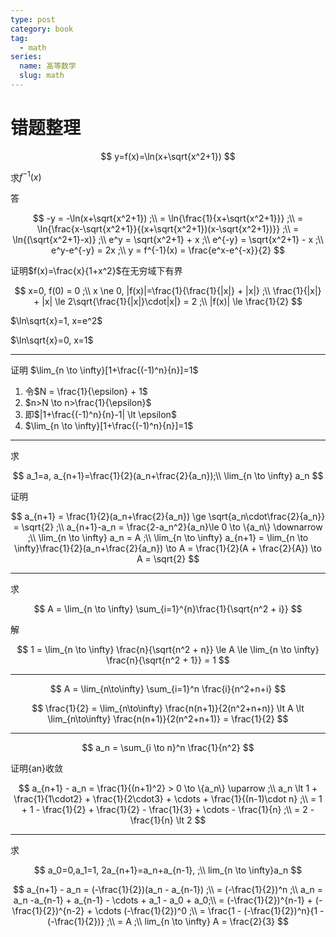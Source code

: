 ```yaml
---
type: post
category: book
tag:
  - math
series:
  name: 高等数学
  slug: math
---
```


# 错题整理

$$
y=f(x)=\ln(x+\sqrt{x^2+1})
$$

求$f^{-1}(x)$

答

$$
-y  = -\ln(x+\sqrt{x^2+1}) ;\\
    = \ln{\frac{1}{x+\sqrt{x^2+1}}} ;\\
    = \ln{\frac{x-\sqrt{x^2+1}}{(x+\sqrt{x^2+1})(x-\sqrt{x^2+1})}} ;\\
    = \ln{(\sqrt{x^2+1}-x)} ;\\
e^y =     \sqrt{x^2+1} + x ;\\
e^{-y} =  \sqrt{x^2+1} - x ;\\
e^y-e^{-y} = 2x ;\\
y = f^{-1}(x) = \frac{e^x-e^{-x}}{2}
$$

证明$f(x)=\frac{x}{1+x^2}$在无穷域下有界

$$
x=0, f(0) = 0 ;\\
x \ne 0, |f(x)|=\frac{1}{\frac{1}{|x|} + |x|} ;\\
\frac{1}{|x|} + |x| \le 2\sqrt{\frac{1}{|x|}\cdot|x|} = 2 ;\\
|f(x)| \le \frac{1}{2}
$$

$\ln\sqrt{x}=1, x=e^2$

$\ln\sqrt{x}=0, x=1$

---

证明 $\lim_{n \to \infty}[1+\frac{(-1)^n}{n}]=1$

1. 令$N = \frac{1}{\epsilon} + 1$
2. $n>N \to n>\frac{1}{\epsilon}$
3. 即$|1+\frac{(-1)^n}{n}-1| \lt \epsilon$
4. $\lim_{n \to \infty}[1+\frac{(-1)^n}{n}]=1$

---

求

$$
a_1=a, a_{n+1}=\frac{1}{2}(a_n+\frac{2}{a_n});\\
\lim_{n \to \infty} a_n
$$

证明

$$
a_{n+1} = \frac{1}{2}(a_n+\frac{2}{a_n}) \ge \sqrt{a_n\cdot\frac{2}{a_n}} = \sqrt{2} ;\\
a_{n+1}-a_n = \frac{2-a_n^2}{a_n}\le 0 \to \{a_n\} \downarrow ;\\
\lim_{n \to \infty} a_n = A ;\\
\lim_{n \to \infty} a_{n+1} = \lim_{n \to \infty}\frac{1}{2}(a_n+\frac{2}{a_n}) \to A = \frac{1}{2}(A + \frac{2}{A}) \to A = \sqrt{2}
$$

---

求

$$
A = \lim_{n \to \infty} \sum_{i=1}^{n}\frac{1}{\sqrt{n^2 + i}}
$$

解

$$
1 = \lim_{n \to \infty} \frac{n}{\sqrt{n^2 + n}} \le A \le  \lim_{n \to \infty} \frac{n}{\sqrt{n^2 + 1}} = 1
$$

---

$$
A = \lim_{n\to\infty} \sum_{i=1}^n \frac{i}{n^2+n+i}
$$

$$
\frac{1}{2} = \lim_{n\to\infty} \frac{n(n+1)}{2(n^2+n+n)} \lt A \lt \lim_{n\to\infty} \frac{n(n+1)}{2(n^2+n+1)} = \frac{1}{2}
$$

---

$$
a_n = \sum_{i \to n}^n \frac{1}{n^2}
$$

证明{an}收敛

$$
a_{n+1} - a_n = \frac{1}{(n+1)^2} > 0 \to \{a_n\} \uparrow ;\\
a_n \lt 1 + \frac{1}{1\cdot2} + \frac{1}{2\cdot3} + \cdots + \frac{1}{(n-1)\cdot n} ;\\
= 1 + 1 - \frac{1}{2} + \frac{1}{2} - \frac{1}{3} + \cdots - \frac{1}{n} ;\\
= 2 - \frac{1}{n} \lt 2
$$

---

求

$$
a_0=0,a_1=1, 2a_{n+1}=a_n+a_{n-1}, ;\\
lim_{n \to \infty}a_n
$$

$$
a_{n+1} - a_n = (-\frac{1}{2})(a_n - a_{n-1}) ;\\
 = (-\frac{1}{2})^n ;\\
a_n = a_n -a_{n-1} + a_{n-1} - \cdots + a_1 - a_0 + a_0;\\
= (-\frac{1}{2})^{n-1} + (-\frac{1}{2})^{n-2} + \cdots (-\frac{1}{2})^0 ;\\
= \frac{1 - (-\frac{1}{2})^n}{1 - (-\frac{1}{2})} ;\\
= A ;\\
lim_{n \to \infty} A = \frac{2}{3}
$$
